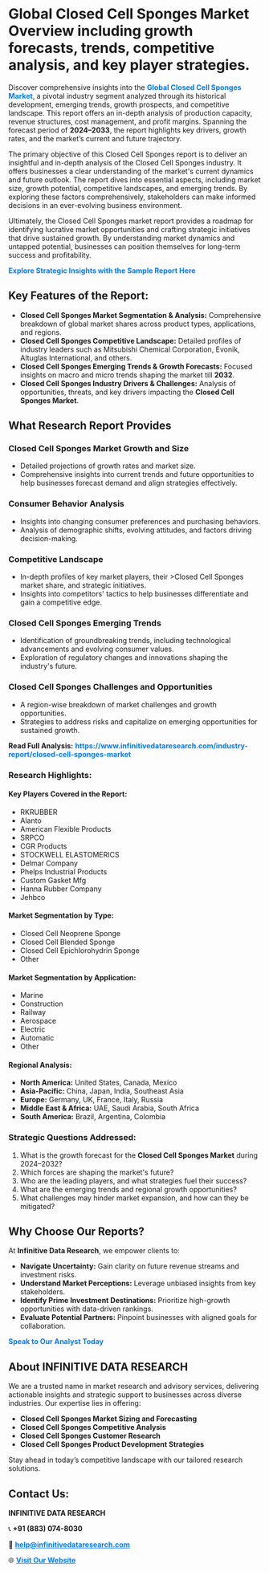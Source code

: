 <h1>Global Closed Cell Sponges Market Overview including growth forecasts, trends, competitive analysis, and key player strategies.</h1>
<p>
Discover comprehensive insights into the 
<a href="https://www.infinitivedataresearch.com/industry-report/closed-cell-sponges-market" rel="dofollow" style="color: #007BFF; text-decoration: none;"><strong>Global Closed Cell Sponges Market</strong></a>, a pivotal industry segment analyzed through its historical development, emerging trends, growth prospects, and competitive landscape. This report offers an in-depth analysis of production capacity, revenue structures, cost management, and profit margins. Spanning the forecast period of <strong>2024–2033</strong>, the report highlights key drivers, growth rates, and the market’s current and future trajectory.
</p>
<p>
The primary objective of this Closed Cell Sponges report is to deliver an insightful and in-depth analysis of the Closed Cell Sponges industry. It offers businesses a clear understanding of the market's current dynamics and future outlook. The report dives into essential aspects, including market size, growth potential, competitive landscapes, and emerging trends. By exploring these factors comprehensively, stakeholders can make informed decisions in an ever-evolving business environment.
</p>
<p>
Ultimately, the Closed Cell Sponges market report provides a roadmap for identifying lucrative market opportunities and crafting strategic initiatives that drive sustained growth. By understanding market dynamics and untapped potential, businesses can position themselves for long-term success and profitability.
</p>
<p>
<a href="https://www.infinitivedataresearch.com/request-sample/reportId=105300" style="color: #007BFF; text-decoration: none;"><strong>Explore Strategic Insights with the Sample Report Here</strong></a>
</p>

<h2>Key Features of the Report:</h2>
<ul>
<li><strong>Closed Cell Sponges Market Segmentation & Analysis:</strong> Comprehensive breakdown of global market shares across product types, applications, and regions.</li>
<li><strong>Closed Cell Sponges Competitive Landscape:</strong> Detailed profiles of industry leaders such as Mitsubishi Chemical Corporation, Evonik, Altuglas International, and others.</li>
<li><strong>Closed Cell Sponges Emerging Trends & Growth Forecasts:</strong> Focused insights on macro and micro trends shaping the market till <strong>2032</strong>.</li>
<li><strong>Closed Cell Sponges Industry Drivers & Challenges:</strong> Analysis of opportunities, threats, and key drivers impacting the <strong>Closed Cell Sponges Market</strong>.</li>
</ul>

<h2>What Research Report Provides</h2>
<h3>Closed Cell Sponges Market Growth and Size</h3>
<ul>
<li>Detailed projections of growth rates and market size.</li>
<li>Comprehensive insights into current trends and future opportunities to help businesses forecast demand and align strategies effectively.</li>
</ul>

<h3>Consumer Behavior Analysis</h3>
<ul>
<li>Insights into changing consumer preferences and purchasing behaviors.</li>
<li>Analysis of demographic shifts, evolving attitudes, and factors driving decision-making.</li>
</ul>

<h3>Competitive Landscape</h3>
<ul>
<li>In-depth profiles of key market players, their >Closed Cell Sponges market share, and strategic initiatives.</li>
<li>Insights into competitors' tactics to help businesses differentiate and gain a competitive edge.</li>
</ul>

<h3>Closed Cell Sponges Emerging Trends</h3>
<ul>
<li>Identification of groundbreaking trends, including technological advancements and evolving consumer values.</li>
<li>Exploration of regulatory changes and innovations shaping the industry's future.</li>
</ul>

<h3>Closed Cell Sponges Challenges and Opportunities</h3>
<ul>
<li>A region-wise breakdown of market challenges and growth opportunities.</li>
<li>Strategies to address risks and capitalize on emerging opportunities for sustained growth.</li>
</ul>
<p><strong>Read Full Analysis:</strong> <a href="https://www.infinitivedataresearch.com/industry-report/closed-cell-sponges-market" rel="dofollow" style="color: #007BFF; text-decoration: none;"><strong>https://www.infinitivedataresearch.com/industry-report/closed-cell-sponges-market</strong></a></p>
<h3>Research Highlights:</h3>
<h4>Key Players Covered in the Report:</h4>
<ul><li>RKRUBBER</li><li>Alanto</li><li>American Flexible Products</li><li>SRPCO</li><li>CGR Products</li><li>STOCKWELL ELASTOMERICS</li><li>Delmar Company</li><li>Phelps Industrial Products</li><li>Custom Gasket Mfg</li><li>Hanna Rubber Company</li><li>Jehbco</li></ul>
<h4>Market Segmentation by Type:</h4>
<ul><li>Closed Cell Neoprene Sponge</li><li>Closed Cell Blended Sponge</li><li>Closed Cell Epichlorohydrin Sponge</li><li>Other</li></ul>
<h4>Market Segmentation by Application:</h4>
<ul><li>Marine</li><li>Construction</li><li>Railway</li><li>Aerospace</li><li>Electric</li><li>Automatic</li><li>Other</li></ul>

<h4>Regional Analysis:</h4>
<ul>
<li><strong>North America:</strong> United States, Canada, Mexico</li>
<li><strong>Asia-Pacific:</strong> China, Japan, India, Southeast Asia</li>
<li><strong>Europe:</strong> Germany, UK, France, Italy, Russia</li>
<li><strong>Middle East & Africa:</strong> UAE, Saudi Arabia, South Africa</li>
<li><strong>South America:</strong> Brazil, Argentina, Colombia</li>
</ul>

<h3>Strategic Questions Addressed:</h3>
<ol>
<li>What is the growth forecast for the <strong>Closed Cell Sponges Market</strong> during 2024–2032?</li>
<li>Which forces are shaping the market's future?</li>
<li>Who are the leading players, and what strategies fuel their success?</li>
<li>What are the emerging trends and regional growth opportunities?</li>
<li>What challenges may hinder market expansion, and how can they be mitigated?</li>
</ol>

<h2>Why Choose Our Reports?</h2>
<p>At <strong>Infinitive Data Research</strong>, we empower clients to:</p>
<ul>
<li><strong>Navigate Uncertainty:</strong> Gain clarity on future revenue streams and investment risks.</li>
<li><strong>Understand Market Perceptions:</strong> Leverage unbiased insights from key stakeholders.</li>
<li><strong>Identify Prime Investment Destinations:</strong> Prioritize high-growth opportunities with data-driven rankings.</li>
<li><strong>Evaluate Potential Partners:</strong> Pinpoint businesses with aligned goals for collaboration.</li>
</ul>
<p><a href="https://www.infinitivedataresearch.com/industry-report/closed-cell-sponges-market" rel="dofollow" style="color: #007BFF; text-decoration: none;"><strong>Speak to Our Analyst Today</strong></a></p>

<h2>About INFINITIVE DATA RESEARCH</h2>
<p>We are a trusted name in market research and advisory services, delivering actionable insights and strategic support to businesses across diverse industries. Our expertise lies in offering:</p>
<ul>
<li><strong>Closed Cell Sponges Market Sizing and Forecasting</strong></li>
<li><strong>Closed Cell Sponges Competitive Analysis</strong></li>
<li><strong>Closed Cell Sponges Customer Research</strong></li>
<li><strong>Closed Cell Sponges Product Development Strategies</strong></li>
</ul>
<p>Stay ahead in today’s competitive landscape with our tailored research solutions.</p>

<h2>Contact Us:</h2>
<p><strong>INFINITIVE DATA RESEARCH</strong></p>
<p>📞 <strong>+91 (883) 074-8030</strong></p>
<p>📧 <strong><a href="mailto:help@infinitivedataresearch.com" style="color: #007BFF;">help@infinitivedataresearch.com</a></strong></p>
<p>🌐 <strong><a href="https://www.infinitivedataresearch.com" rel="dofollow" style="color: #007BFF;">Visit Our Website</a></strong></p>